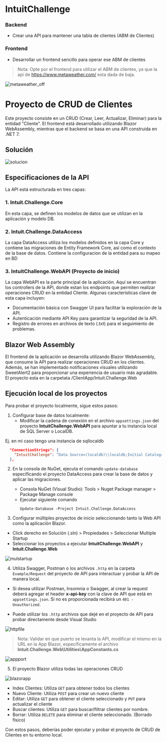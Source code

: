 # IntuitChallenge
### Backend
* Crear una API para mantener una tabla de clientes (ABM de Clientes)

### Frontend
* Desarrollar un frontend sencillo para operar
ese ABM de clientes

> Nota: Opte por el frontend para utilizar el ABM de clientes, ya que la api de https://www.metaweather.com/ esta dada de baja.

![metaweather_off](https://github.com/LeonelQuiroga14/IntuitChallenge/assets/59056460/242b0d81-0189-4ebf-8196-ec2097b1f30e)



# Proyecto de CRUD de Clientes

Este proyecto consiste en un CRUD (Crear, Leer, Actualizar, Eliminar) para la entidad "Cliente". El frontend está desarrollado utilizando Blazor WebAssembly, mientras que el backend se basa en una API construida en .NET 7.

## Solución

![solucion](https://github.com/LeonelQuiroga14/IntuitChallenge/assets/59056460/a492c859-e08d-48cf-a82d-3dc413996541)


## Especificaciones de la API

La API está estructurada en tres capas:

### 1. Intuit.Challenge.Core

En esta capa, se definen los modelos de datos que se utilizan en la aplicación y modelo DB.

### 2. Intuit.Challenge.DataAccess

La capa DataAccess utiliza los modelos definidos en la capa Core y contiene las migraciones de Entity Framework Core, así como el contexto de la base de datos. 
Contiene la configuracion de la entidad para su mapeo en BD

### 3. IntuitChallenge.WebAPI (Proyecto de inicio)

La capa WebAPI es la parte principal de la aplicación. Aquí se encuentran los controllers de la API, donde estan los endpoints que permiten realizar operaciones CRUD en la entidad Cliente. Algunas características clave de esta capa incluyen:

- Documentación básica con Swagger UI para facilitar la exploración de la API.
- Autenticación mediante API Key para garantizar la seguridad de la API.
- Registro de errores en archivos de texto (.txt) para el seguimiento de problemas.

## Blazor Web Assembly

El frontend de la aplicación se desarrolla utilizando Blazor WebAssembly, que consume la API para realizar operaciones CRUD en los clientes. Además, se han implementado notificaciones visuales utilizando SweetAlert2 para proporcionar una experiencia de usuario más agradable.
El proyecto esta en la carpetata /ClientApp/Intuit.Challenge.Web

## Ejecución local de los proyectos

Para probar el proyecto localmente, sigue estos pasos:

1. Configurar base de datos localmente:
   * Modificar la cadena de conexión en el archivo `appsettings.json` del proyecto **IntuitChallenge.WebAPI** para apuntar a tu instancia local de SQL Server o LocalDB.

Ej. en mi caso tengo una instancia de sqllocaldb

```json
  "ConnectionStrings": {
    "IntuitChallenge": "Data Source=(localdb)\\localdb;Initial Catalog=IntuitAppDb; Integrated Security=True;"
  },
```

2. En la consola de NuGet, ejecuta el comando `update-database` específicando el proyecto DataAccess para crear la base de datos y aplicar las migraciones.
   * Consola NuGet (Visual Studio): Tools > Nuget Package manager > Package Manage console
   * Ejecutar siguiente comando
     ```shell
     Update-Database -Project Intuit.Challenge.DataAccess
     ```

3. Configurar múltiples proyectos de inicio seleccionando tanto la Web API como la aplicación Blazor.
* Click derecho en Solución (.sln) > Propiedades > Seleccionar Multiple Startup 
* Seleccionar los proyectos a ejecutar **IntuitChallenge.WebAPI** y **Intuit.Challenge.Web**

![mulstartup](https://github.com/LeonelQuiroga14/IntuitChallenge/assets/59056460/a5bb0f7b-43f0-4e37-a0be-0d74233b5551)
  

4. Utiliza Swagger, Postman o los archivos `.http` en la carpeta `Example/Request` del proyecto de API para interactuar y probar la API de manera local.

* Si desea utilizar Postman, Insomnia o Swagger, al crear la request deberá agregar el header **x-api-key** con la clave de API que está en `appsettings.json`. Si no es proporcionada recibirá un `401 - Unauthorized`.

* Puede utilizar los `.http` archivos que dejé en el proyecto de API para probar directamente desde Visual Studio

![httpfile](https://github.com/LeonelQuiroga14/IntuitChallenge/assets/59056460/86b9c84d-9c56-403f-9691-9efcae877e8b)


> Nota: Validar en que puerto se levanta la API,  modificar el mismo en la URL en la App Blazor, específicamente el archivo **Intuit.Challenge.Web\Utilities\AppConstants.cs** 

![appport](https://github.com/LeonelQuiroga14/IntuitChallenge/assets/59056460/f863a89a-d9dd-4a26-b9a5-426677db6905)


5. El proyecto Blazor utiliza todas las operaciones CRUD

![blazorapp](https://github.com/LeonelQuiroga14/IntuitChallenge/assets/59056460/025937be-a416-401b-be78-e4a848babe8b)


* Index Clientes: Utiliza `GET` para obtener todos los clientes
* Nuevo Cliente: Utiliza `POST` para crear un nuevo cliente
* Editar: Utiliza `GET` para obtener el cliente seleccionado y `PUT` para actualizar el cliente
* Buscar clientes: Utiliza `GET` para buscar/filtrar clientes por nombre.
* Borrar: Utiliza `DELETE` para eliminar el cliente seleccionado. (Borrado físico)


Con estos pasos, deberías poder ejecutar y probar el proyecto de CRUD de Clientes en tu entorno local.
